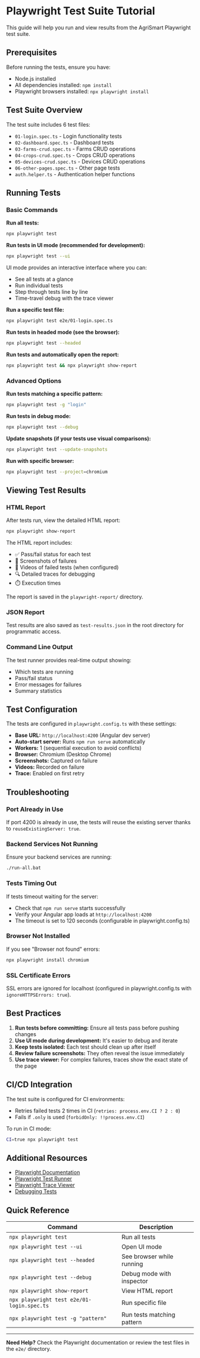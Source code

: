 # Playwright Test Suite Tutorial

This guide will help you run and view results from the AgriSmart Playwright test suite.

## Prerequisites

Before running the tests, ensure you have:
- Node.js installed
- All dependencies installed: `npm install`
- Playwright browsers installed: `npx playwright install`

## Test Suite Overview

The test suite includes 6 test files:
- `01-login.spec.ts` - Login functionality tests
- `02-dashboard.spec.ts` - Dashboard tests
- `03-farms-crud.spec.ts` - Farms CRUD operations
- `04-crops-crud.spec.ts` - Crops CRUD operations
- `05-devices-crud.spec.ts` - Devices CRUD operations
- `06-other-pages.spec.ts` - Other page tests
- `auth.helper.ts` - Authentication helper functions

## Running Tests

### Basic Commands

**Run all tests:**
```bash
npx playwright test
```

**Run tests in UI mode (recommended for development):**
```bash
npx playwright test --ui
```
UI mode provides an interactive interface where you can:
- See all tests at a glance
- Run individual tests
- Step through tests line by line
- Time-travel debug with the trace viewer

**Run a specific test file:**
```bash
npx playwright test e2e/01-login.spec.ts
```

**Run tests in headed mode (see the browser):**
```bash
npx playwright test --headed
```

**Run tests and automatically open the report:**
```bash
npx playwright test && npx playwright show-report
```

### Advanced Options

**Run tests matching a specific pattern:**
```bash
npx playwright test -g "login"
```

**Run tests in debug mode:**
```bash
npx playwright test --debug
```

**Update snapshots (if your tests use visual comparisons):**
```bash
npx playwright test --update-snapshots
```

**Run with specific browser:**
```bash
npx playwright test --project=chromium
```

## Viewing Test Results

### HTML Report

After tests run, view the detailed HTML report:
```bash
npx playwright show-report
```

The HTML report includes:
- ✅ Pass/fail status for each test
- 📸 Screenshots of failures
- 🎥 Videos of failed tests (when configured)
- 🔍 Detailed traces for debugging
- ⏱️ Execution times

The report is saved in the `playwright-report/` directory.

### JSON Report

Test results are also saved as `test-results.json` in the root directory for programmatic access.

### Command Line Output

The test runner provides real-time output showing:
- Which tests are running
- Pass/fail status
- Error messages for failures
- Summary statistics

## Test Configuration

The tests are configured in `playwright.config.ts` with these settings:

- **Base URL:** `http://localhost:4200` (Angular dev server)
- **Auto-start server:** Runs `npm run serve` automatically
- **Workers:** 1 (sequential execution to avoid conflicts)
- **Browser:** Chromium (Desktop Chrome)
- **Screenshots:** Captured on failure
- **Videos:** Recorded on failure
- **Trace:** Enabled on first retry

## Troubleshooting

### Port Already in Use

If port 4200 is already in use, the tests will reuse the existing server thanks to `reuseExistingServer: true`.

### Backend Services Not Running

Ensure your backend services are running:
```bash
./run-all.bat
```

### Tests Timing Out

If tests timeout waiting for the server:
- Check that `npm run serve` starts successfully
- Verify your Angular app loads at `http://localhost:4200`
- The timeout is set to 120 seconds (configurable in playwright.config.ts)

### Browser Not Installed

If you see "Browser not found" errors:
```bash
npx playwright install chromium
```

### SSL Certificate Errors

SSL errors are ignored for localhost (configured in playwright.config.ts with `ignoreHTTPSErrors: true`).

## Best Practices

1. **Run tests before committing:** Ensure all tests pass before pushing changes
2. **Use UI mode during development:** It's easier to debug and iterate
3. **Keep tests isolated:** Each test should clean up after itself
4. **Review failure screenshots:** They often reveal the issue immediately
5. **Use trace viewer:** For complex failures, traces show the exact state of the page

## CI/CD Integration

The test suite is configured for CI environments:
- Retries failed tests 2 times in CI (`retries: process.env.CI ? 2 : 0`)
- Fails if `.only` is used (`forbidOnly: !!process.env.CI`)

To run in CI mode:
```bash
CI=true npx playwright test
```

## Additional Resources

- [Playwright Documentation](https://playwright.dev/)
- [Playwright Test Runner](https://playwright.dev/docs/test-intro)
- [Playwright Trace Viewer](https://playwright.dev/docs/trace-viewer)
- [Debugging Tests](https://playwright.dev/docs/debug)

## Quick Reference

| Command | Description |
|---------|-------------|
| `npx playwright test` | Run all tests |
| `npx playwright test --ui` | Open UI mode |
| `npx playwright test --headed` | See browser while running |
| `npx playwright test --debug` | Debug mode with inspector |
| `npx playwright show-report` | View HTML report |
| `npx playwright test e2e/01-login.spec.ts` | Run specific file |
| `npx playwright test -g "pattern"` | Run tests matching pattern |

---

**Need Help?** Check the Playwright documentation or review the test files in the `e2e/` directory.
